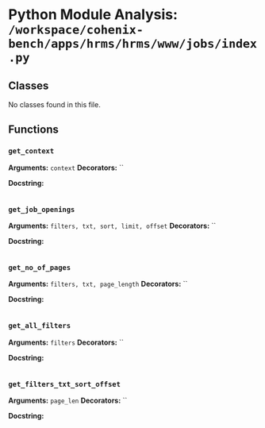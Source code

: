 # Python Module Analysis: `/workspace/cohenix-bench/apps/hrms/hrms/www/jobs/index.py`

## Classes

No classes found in this file.


## Functions

### `get_context`
**Arguments:** `context`
**Decorators:** ``

**Docstring:**
```

```
### `get_job_openings`
**Arguments:** `filters, txt, sort, limit, offset`
**Decorators:** ``

**Docstring:**
```

```
### `get_no_of_pages`
**Arguments:** `filters, txt, page_length`
**Decorators:** ``

**Docstring:**
```

```
### `get_all_filters`
**Arguments:** `filters`
**Decorators:** ``

**Docstring:**
```

```
### `get_filters_txt_sort_offset`
**Arguments:** `page_len`
**Decorators:** ``

**Docstring:**
```

```

